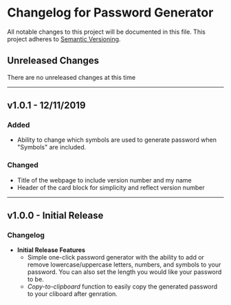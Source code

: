 # Changelog for Password Generator

All notable changes to this project will be documented in this file. This project adheres to [Semantic Versioning](https://semver.org/spec/v2.0.0.html).

## Unreleased Changes

There are no unreleased changes at this time

---

## v1.0.1 - 12/11/2019

### Added

- Ability to change which symbols are used to generate password when "Symbols" are included.

### Changed

- Title of the webpage to include version number and my name
- Header of the card block for simplicity and reflect version number

---

## v1.0.0 - Initial Release

### Changelog

- **Initial Release Features**
  - Simple one-click password generator with the ability to add or remove lowercase/uppercase letters, numbers, and symbols to your password. You can also set the length you would like your password to be.
  - _Copy-to-clipboard_ function to easily copy the generated password to your cliboard after genration.
